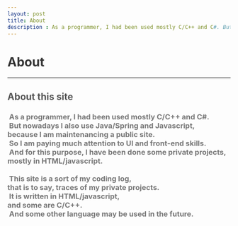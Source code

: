 ```yaml
---
layout: post
title: About
description : As a programmer, I had been used mostly C/C++ and C#. But these days I also use Java/Spring and Javascript, because I am doing maintenance work on a public sites. So I am paying much attention to UI and front-end skills. And for this purpose, I have been done some personal projects mainly with HTML/javascript. This site is a sort of my coding log, i.e. traces of my personal projects. It is written in HTML/javascript and some are C/C++. And some other language may be used in the future.
---
```

<h1 style="color:#333;">About</h1>
<hr>
<h2 style="color:#555;">About this site</h2>
<h3 style="color:#777;">
  &nbsp;As a programmer, I had been used mostly C/C++ and C#.<br>
  &nbsp;But nowadays I also use Java/Spring and Javascript,<br>
  because I am maintenancing a public site.<br>
  &nbsp;So I am paying much attention to UI and front-end skills.<br>
  &nbsp;And for this purpose, I have been done some private projects,<br>
  mostly in HTML/javascript.<br>
  <br>
  &nbsp;This site is a sort of my coding log,<br>
  that is to say, traces of my private projects.<br>
  &nbsp;It is written in HTML/javascript,<br>
  and some are C/C++.<br>
  &nbsp;And some other language may be used in the future.
</h3>
